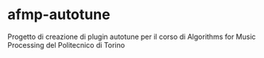 # afmp-autotune
Progetto di creazione di plugin autotune per il corso di Algorithms for Music Processing del Politecnico di Torino
